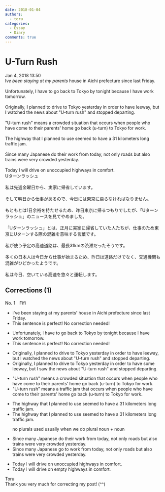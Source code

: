 ```yaml
---
date: 2018-01-04
authors:
  - toru
categories:
  - Essay
  - Diary
comments: true
---
```


# U-Turn Rush
<div class="date">Jan 4, 2018 13:50</div>
<div id="post"><div id="body_show_ori">
I<em>ve been staying at my parents</em> house in Aichi prefecture since last Friday.<br/><br/>Unfortunately, I have to go back to Tokyo by tonight because I have work tomorrow.<br/><br/>Originally, I planned to drive to Tokyo yesterday in order to have leeway, but I watched the news about "U-turn rush" and stopped departing.<br/><br/>"U-turn rush" means a crowded situation that occurs when people who have come to their parents' home go back (u-turn) to Tokyo for work.<br/><br/>The highway that I planned to use seemed to have a 31 kilometers long traffic jam.<br/><br/>Since many Japanese do their work from today, not only roads but also trains were very crowded yesterday.<br/><br/>Today I will drive on unoccupied highways in comfort.
</div></div>

<!-- more -->

<div id="post_ja"><div id="body_show_mo">
Uターンラッシュ<br/><br/>私は先週金曜日から、実家に帰省しています。<br/><br/>そして明日から仕事があるので、今日には東京に戻らなければなりません。<br/><br/>もともとは1日余裕を持たせるため、昨日東京に帰るつもりでしたが、「Uターンラッシュ」のニュースを見てやめました。<br/><br/>「Uターンラッシュ」とは、正月に実家に帰省していた人たちが、仕事のため東京にUターンする際の混雑を意味する言葉です。<br/><br/>私が使う予定の高速道路は、最長31kmの渋滞だったそうです。<br/><br/>多くの日本人は今日から仕事が始まるため、昨日は道路だけでなく、交通機関も混雑がひどかったようです。<br/><br/>私は今日、空いている高速を悠々と運転します。
</div></div>

## Corrections (1)
<div id="block"><div class="first_name"> No. 1　<span class="just_name">Fifi</span></div><div id="block2">
<ul class="correction_field">
<li class="incorrect">I've been staying at my parents' house in Aichi prefecture since last Friday.</li>
<li class="corrected perfect">This sentence is perfect! No correction needed!</li>
</ul>
<ul class="correction_field">
<li class="incorrect">Unfortunately, I have to go back to Tokyo by tonight because I have work tomorrow.</li>
<li class="corrected perfect">This sentence is perfect! No correction needed!</li>
</ul>
<ul class="correction_field">
<li class="incorrect">Originally, I planned to drive to Tokyo yesterday in order to have leeway, but I watched the news about "U-turn rush" and stopped departing.</li>
<li class="corrected correct">
Originally, I planned to drive to Tokyo yesterday in order to have <span class="f_red">some </span>leeway, but I <span class="f_blue">saw </span>the news about "U-turn rush" and stopped departing.
</li>
</ul>
<ul class="correction_field">
<li class="incorrect">"U-turn rush" means a crowded situation that occurs when people who have come to their parents' home go back (u-turn) to Tokyo for work.</li>
<li class="corrected correct">
"U-turn rush" means a <span class="f_blue">traffic jam</span> that occurs when people who have come to their parents' home go back (u-turn) to Tokyo for work.
</li>
</ul>
<ul class="correction_field">
<li class="incorrect">The highway that I planned to use seemed to have a 31 kilometers long traffic jam.</li>
<li class="corrected correct">
The highway that I planned to use seemed to have a 31 kilometer<span class="f_red"><span class="sline">s</span></span> long traffic jam.
<p class="correction_comment">no plurals used usually when we do plural noun + noun</p>
</li>
</ul>
<ul class="correction_field">
<li class="incorrect">Since many Japanese do their work from today, not only roads but also trains were very crowded yesterday.</li>
<li class="corrected correct">
Since many Japanese <span class="f_blue">go to </span>work from today, not only roads but also trains were very crowded yesterday.
</li>
</ul>
<ul class="correction_field">
<li class="incorrect">Today I will drive on unoccupied highways in comfort.</li>
<li class="corrected correct">
Today I will drive on <span class="f_blue">empty</span> highways in comfort.
</li>
</ul>
</div><div class="name"><span class="just_name">Toru</span><br>
Thank you very much for correcting my post! (^^)
</div>
</div>
